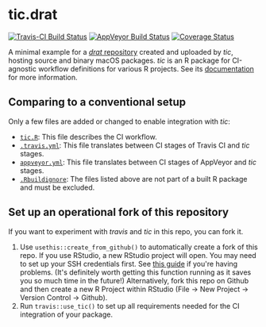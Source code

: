 # tic.drat

[![Travis-CI Build Status](https://travis-ci.org/krlmlr/tic.drat.svg?branch=master)](https://travis-ci.org/krlmlr/tic.drat) [![AppVeyor Build Status](https://ci.appveyor.com/api/projects/status/github/krlmlr/tic.drat?branch=master&svg=true)](https://ci.appveyor.com/project/krlmlr/tic.drat) [![Coverage Status](https://codecov.io/gh/krlmlr/tic.drat/branch/master/graph/badge.svg)](https://codecov.io/github/krlmlr/tic.drat?branch=master)

A minimal example for a [_drat_ repository](https://github.com/krlmlr/tic.drat.demo) created and uploaded by _tic_, hosting source and binary macOS packages.
_tic_ is an R package for CI-agnostic workflow definitions for various R projects. 
See its [documentation](https://ropenscilabs.github.io/tic/) for more information.

## Comparing to a conventional setup

Only a few files are added or changed to enable integration with _tic_:

- [`tic.R`](tic.R): This file describes the CI workflow.
- [`.travis.yml`](.travis.yml): This file translates between CI stages of Travis CI and _tic_ stages.
- [`appveyor.yml`](appveyor.yml): This file translates between CI stages of AppVeyor and _tic_ stages.
- [`.Rbuildignore`](.Rbuildignore): The files listed above are not part of a built R package and must be excluded.

## Set up an operational fork of this repository

If you want to experiment with _travis_ and _tic_ in this repo, you can fork it.

1. Use `usethis::create_from_github()` to automatically create a fork of this repo.
    If you use RStudio, a new RStudio project will open. 
    You may need to set up your SSH credentials first. See [this guide](http://happygitwithr.com/ssh-keys.html) if you're having problems. 
    (It's definitely worth getting this function running as it saves you so much time in the future!) 
    Alternatively, fork this repo on Github and then create a new R Project within RStudio (File -> New Project -> Version Control -> Github). 
1. Run `travis::use_tic()` to set up all requirements needed for the CI integration of your package.
